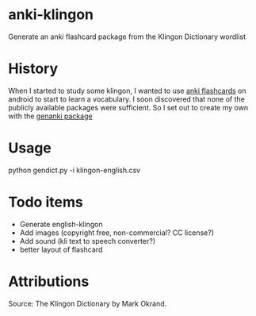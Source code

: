 # anki-klingon
Generate an anki flashcard package from the Klingon Dictionary wordlist

# History
When I started to study some klingon, I wanted to use [anki flashcards](https://apps.ankiweb.net/) on android to start to learn a vocabulary.
I soon discovered that none of the publicly available packages were sufficient. So I set out to create my own with the [genanki package](https://github.com/kerrickstaley/genanki)

# Usage
python gendict.py -i klingon-english.csv

# Todo items
* Generate english-klingon
* Add images (copyright free, non-commercial? CC license?)
* Add sound (kli text to speech converter?)
* better layout of flashcard

# Attributions
Source: The Klingon Dictionary by Mark Okrand.
